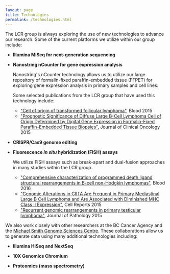```yaml
---
layout: page
title: Technologies
permalink: /technologies.html
---
```


The LCR group is always exploring the use of new technologies to advance our research. Some of the current platforms we utilize within our group include:

* **Illumina MiSeq for next-generation sequencing**

* **Nanostring nCounter for gene expression analysis**

  Nanostring's nCounter technology allows us to utilize our large repository of formalin-fixed paraffin-embedded tissue (FFPET) for exploring gene expression analysis in primary samples and cell lines.
  
  Some selected publications from the LCR group that have used this technology include:
  
  * ["Cell of origin of transformed follicular lymphoma"](https://www.ncbi.nlm.nih.gov/pubmed/26307535), Blood 2015
  * ["Prognostic Significance of Diffuse Large B-Cell Lymphoma Cell of Origin Determined by Digital Gene Expression in Formalin-Fixed Paraffin-Embedded Tissue Biopsies"](https://www.ncbi.nlm.nih.gov/pubmed/26240231), Journal of Clinical Oncology 2015

* **CRISPR/Cas9 genome editing**

* **Fluorescence *in situ* hybridization (FISH) assays**

  We utilize FISH assays such as break-apart and dual-fusion approaches in many studies within the LCR group.
  
  * ["Comprehensive characterization of programmed death ligand structural rearrangements in B-cell non-Hodgkin lymphomas"](https://www.ncbi.nlm.nih.gov/pubmed/27268263), Blood 2016
  * ["Genomic Alterations in CIITA Are Frequent in Primary Mediastinal Large B Cell Lymphoma and Are Associated with Diminished MHC Class II Expression"](https://www.ncbi.nlm.nih.gov/pubmed/26549456), Cell Reports 2015
  * ["Recurrent genomic rearrangements in primary testicular lymphoma"](https://www.ncbi.nlm.nih.gov/pubmed/25712539), Journal of Pathology 2015

We also work closely with other researchers at the BC Cancer Agency and the [Michael Smith Genome Sciences Centre](http://www.bcgsc.ca/). These collaborations allow us to generate data using many additional technologies including:

* **Illumina HiSeq and NextSeq**

* **10X Genomics Chromium**

* **Proteomics (mass spectrometry)**
